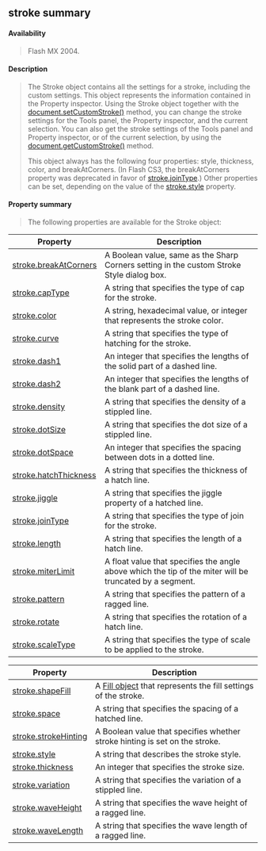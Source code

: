 ## stroke summary

#### Availability

> Flash MX 2004.

#### Description

> The Stroke object contains all the settings for a stroke, including the custom settings. This object represents the information contained in the Property inspector. Using the Stroke object together with the [document.setCustomStroke()](#_bookmark282) method, you can change the stroke settings for the Tools panel, the Property inspector, and the current selection. You can also get the stroke settings of the Tools panel and Property inspector, or of the current selection, by using the [document.getCustomStroke()](#_bookmark203) method.
>
> This object always has the following four properties: style, thickness, color, and breakAtCorners. (In Flash CS3, the breakAtCorners property was deprecated in favor of [stroke.joinType](#_bookmark889).) Other properties can be set, depending on the value of the [stroke.style](#_bookmark898) property.

#### Property summary

> The following properties are available for the Stroke object:

| **Property**                                    | **Description**                                                                                         |
|-------------------------------------------------|---------------------------------------------------------------------------------------------------------|
| [stroke.breakAtCorners](#stroke.breakAtCorners) | A Boolean value, same as the Sharp Corners setting in the custom Stroke Style dialog box.               |
| [stroke.capType](#_bookmark879)                 | A string that specifies the type of cap for the stroke.                                                 |
| [stroke.color](#_bookmark880)                   | A string, hexadecimal value, or integer that represents the stroke color.                               |
| [stroke.curve](#_bookmark881)                   | A string that specifies the type of hatching for the stroke.                                            |
| [stroke.dash1](#_bookmark882)                   | An integer that specifies the lengths of the solid part of a dashed line.                               |
| [stroke.dash2](#_bookmark883)                   | An integer that specifies the lengths of the blank part of a dashed line.                               |
| [stroke.density](#_bookmark884)                 | A string that specifies the density of a stippled line.                                                 |
| [stroke.dotSize](#_bookmark885)                 | A string that specifies the dot size of a stippled line.                                                |
| [stroke.dotSpace](#_bookmark886)                | An integer that specifies the spacing between dots in a dotted line.                                    |
| [stroke.hatchThickness](#_bookmark887)          | A string that specifies the thickness of a hatch line.                                                  |
| [stroke.jiggle](#_bookmark888)                  | A string that specifies the jiggle property of a hatched line.                                          |
| [stroke.joinType](#_bookmark889)                | A string that specifies the type of join for the stroke.                                                |
| [stroke.length](#_bookmark890)                  | A string that specifies the length of a hatch line.                                                     |
| [stroke.miterLimit](#_bookmark891)              | A float value that specifies the angle above which the tip of the miter will be truncated by a segment. |
| [stroke.pattern](#_bookmark892)                 | A string that specifies the pattern of a ragged line.                                                   |
| [stroke.rotate](#_bookmark893)                  | A string that specifies the rotation of a hatch line.                                                   |
| [stroke.scaleType](#_bookmark894)               | A string that specifies the type of scale to be applied to the stroke.                                  |

| **Property**                          | **Description**                                                                 |
|---------------------------------------|---------------------------------------------------------------------------------|
| [stroke.shapeFill](#_bookmark895)     | A [Fill object](#_bookmark412) that represents the fill settings of the stroke. |
| [stroke.space](#_bookmark896)         | A string that specifies the spacing of a hatched line.                          |
| [stroke.strokeHinting](#_bookmark897) | A Boolean value that specifies whether stroke hinting is set on the stroke.     |
| [stroke.style](#_bookmark898)         | A string that describes the stroke style.                                       |
| [stroke.thickness](#_bookmark899)     | An integer that specifies the stroke size.                                      |
| [stroke.variation](#_bookmark900)     | A string that specifies the variation of a stippled line.                       |
| [stroke.waveHeight](#_bookmark901)    | A string that specifies the wave height of a ragged line.                       |
| [stroke.waveLength](#_bookmark902)    | A string that specifies the wave length of a ragged line.                       |

<span id="stroke.breakAtCorners" class="anchor"></span>
